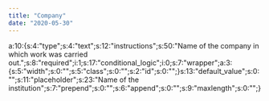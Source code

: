```yaml
---
title: "Company"
date: "2020-05-30"
---
```


a:10:{s:4:"type";s:4:"text";s:12:"instructions";s:50:"Name of the company in which work was carried out.";s:8:"required";i:1;s:17:"conditional\_logic";i:0;s:7:"wrapper";a:3:{s:5:"width";s:0:"";s:5:"class";s:0:"";s:2:"id";s:0:"";}s:13:"default\_value";s:0:"";s:11:"placeholder";s:23:"Name of the institution";s:7:"prepend";s:0:"";s:6:"append";s:0:"";s:9:"maxlength";s:0:"";}
